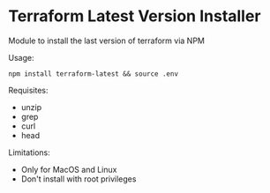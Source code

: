 # Terraform Latest Version Installer

Module to install the last version of terraform via NPM

Usage:

```npm install terraform-latest && source .env```

Requisites:
- unzip
- grep
- curl
- head

Limitations:
- Only for MacOS and Linux
- Don't install with root privileges
